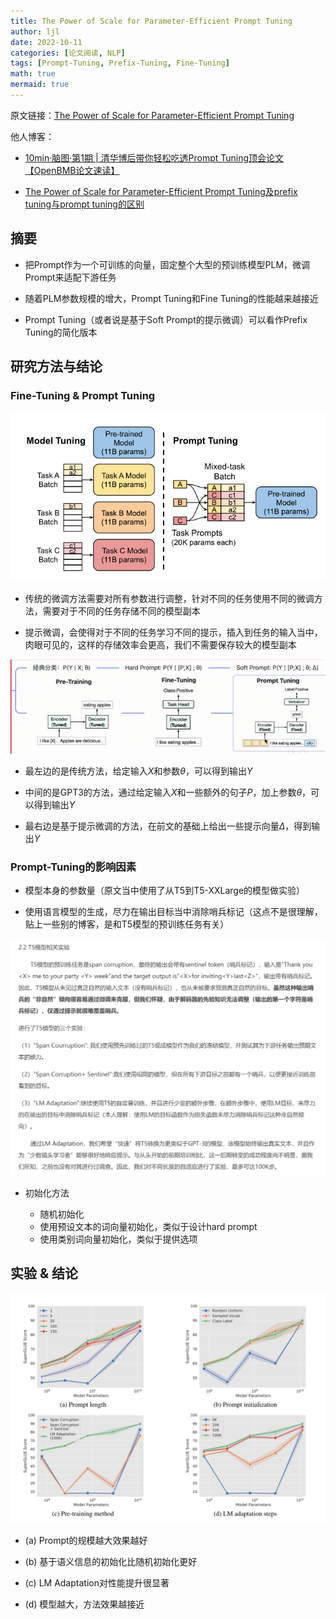 ```yaml
---
title: The Power of Scale for Parameter-Efficient Prompt Tuning
author: ljl
date: 2022-10-11
categories: [论文阅读, NLP]
tags: [Prompt-Tuning, Prefix-Tuning, Fine-Tuning]
math: true
mermaid: true
---
```


原文链接：[The Power of Scale for Parameter-Efficient Prompt Tuning](https://arxiv.org/abs/2104.08691)

他人博客：
- [10min·脑图·第1期 | 清华博后带你轻松吃透Prompt Tuning顶会论文【OpenBMB论文速读】](https://www.bilibili.com/video/BV18P411E7VK)

- [The Power of Scale for Parameter-Efficient Prompt Tuning及prefix tuning与prompt tuning的区别](https://www.ngui.cc/article/show-349216.html)

## 摘要

- 把Prompt作为一个可训练的向量，固定整个大型的预训练模型PLM，微调Prompt来适配下游任务

- 随着PLM参数规模的增大，Prompt Tuning和Fine Tuning的性能越来越接近

- Prompt Tuning（或者说是基于Soft Prompt的提示微调）可以看作Prefix Tuning的简化版本

## 研究方法与结论

### Fine-Tuning & Prompt Tuning

![Desktop View](/assets/img/posts/2022-10-11-Prompt-tuning/prompt-fine-tuning.png)

- 传统的微调方法需要对所有参数进行调整，针对不同的任务使用不同的微调方法，需要对于不同的任务存储不同的模型副本

- 提示微调，会使得对于不同的任务学习不同的提示，插入到任务的输入当中，肉眼可见的，这样的存储效率会更高，我们不需要保存较大的模型副本

![Desktop View](/assets/img/posts/2022-10-11-Prompt-tuning/%E4%BC%A0%E7%BB%9F%E5%88%B0%E7%8E%B0%E5%9C%A8.png)

- 最左边的是传统方法，给定输入$X$和参数$\theta$，可以得到输出$Y$

- 中间的是GPT3的方法，通过给定输入$X$和一些额外的句子$P$，加上参数$\theta$，可以得到输出$Y$

- 最右边是基于提示微调的方法，在前文的基础上给出一些提示向量$\Delta$，得到输出$Y$

### Prompt-Tuning的影响因素

- 模型本身的参数量（原文当中使用了从T5到T5-XXLarge的模型做实验）

- 使用语言模型的生成，尽力在输出目标当中消除哨兵标记（这点不是很理解，贴上一些别的博客，是和T5模型的预训练任务有关）

![Desktop View](/assets/img/posts/2022-10-11-Prompt-tuning/%E5%88%AB%E4%BA%BA%E7%9A%84%E7%90%86%E8%A7%A3.png)

- 初始化方法

    - 随机初始化
    - 使用预设文本的词向量初始化，类似于设计hard prompt
    - 使用类别词向量初始化，类似于提供选项

## 实验 & 结论

![Desktop View](/assets/img/posts/2022-10-11-Prompt-tuning/labpic.png)

- (a) Prompt的规模越大效果越好

- (b) 基于语义信息的初始化比随机初始化更好

- (c) LM Adaptation对性能提升很显著

- (d) 模型越大，方法效果越接近
